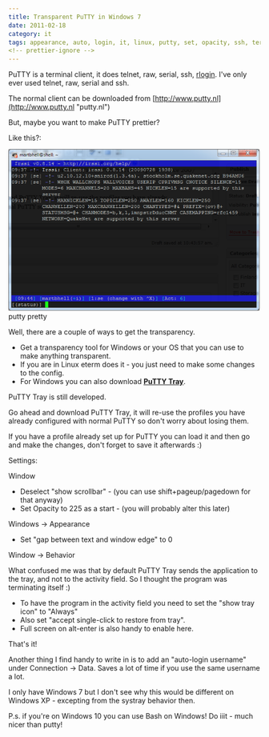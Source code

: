 ```yaml
---
title: Transparent PuTTY in Windows 7
date: 2011-02-18
category: it
tags: appearance, auto, login, it, linux, putty, set, opacity, ssh, terminal, client, transparency, tray, icon, windows
<!-- prettier-ignore -->
---
```


PuTTY is a terminal client, it does telnet, raw, serial, ssh, [rlogin](http://en.wikipedia.org/wiki/Rlogin "rlogin wikipedia"). I've only ever used telnet, raw, serial and ssh.

The normal client can be downloaded from [http://www.putty.nl](http://www.putty.nl "putty.nl")

But, maybe you want to make PuTTY prettier?

Like this?:

[![putty pretty](images/putty2.png "putty2")](images/putty2.png) putty pretty

Well, there are a couple of ways to get the transparency.

- Get a transparency tool for Windows or your OS that you can use to make anything transparent.
- If you are in Linux eterm does it - you just need to make some changes to the config.
- For Windows you can also download **[PuTTY Tray](https://puttytray.goeswhere.com "puttytray")**.

PuTTY Tray is still developed.

Go ahead and download PuTTY Tray, it will re-use the profiles you have already configured with normal PuTTY so don't worry about losing them.

If you have a profile already set up for PuTTY you can load it and then go and make the changes, don't forget to save it afterwards :)

Settings:

Window

- Deselect "show scrollbar" - (you can use shift+pageup/pagedown for that anyway)
- Set Opacity to 225 as a start - (you will probably alter this later)

Windows -> Appearance

- Set "gap between text and window edge" to 0

Window -> Behavior

What confused me was that by default PuTTY Tray sends the application to the tray, and not to the activity field. So I thought the program was terminating itself :)

- To have the program in the activity field you need to set the "show tray icon" to "Always"
- Also set "accept single-click to restore from tray".
- Full screen on alt-enter is also handy to enable here.

That's it!

Another thing I find handy to write in is to add an "auto-login username" under Connection -> Data. Saves a lot of time if you use the same username a lot.

I only have Windows 7 but I don't see why this would be different on Windows XP - excepting from the systray behavior then.

P.s. if you're on Windows 10 you can use Bash on Windows! Do iiit - much nicer than putty!
